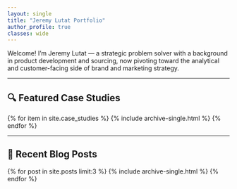 ```yaml
---
layout: single
title: "Jeremy Lutat Portfolio"
author_profile: true
classes: wide
---
```


Welcome! I’m Jeremy Lutat — a strategic problem solver with a background in product development and sourcing, now pivoting toward the analytical and customer-facing side of brand and marketing strategy.

---

## 🔍 Featured Case Studies

{% for item in site.case_studies %}
  {% include archive-single.html %}
{% endfor %}

---

## 📰 Recent Blog Posts

{% for post in site.posts limit:3 %}
  {% include archive-single.html %}
{% endfor %}